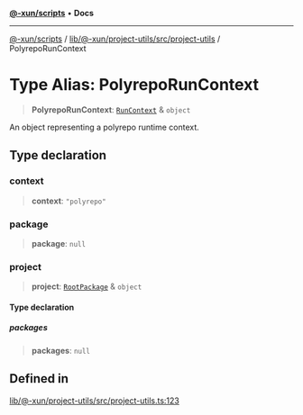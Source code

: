 [**@-xun/scripts**](../../../../../../README.md) • **Docs**

***

[@-xun/scripts](../../../../../../README.md) / [lib/@-xun/project-utils/src/project-utils](../README.md) / PolyrepoRunContext

# Type Alias: PolyrepoRunContext

> **PolyrepoRunContext**: [`RunContext`](RunContext.md) & `object`

An object representing a polyrepo runtime context.

## Type declaration

### context

> **context**: `"polyrepo"`

### package

> **package**: `null`

### project

> **project**: [`RootPackage`](RootPackage.md) & `object`

#### Type declaration

##### packages

> **packages**: `null`

## Defined in

[lib/@-xun/project-utils/src/project-utils.ts:123](https://github.com/Xunnamius/xscripts/blob/ce701f3d57da9f82ee0036320bc62d5c51233011/lib/@-xun/project-utils/src/project-utils.ts#L123)
